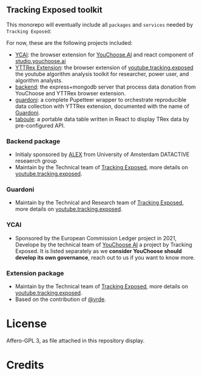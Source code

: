 ## Tracking Exposed toolkit

This monorepo will eventually include all `packages` and `services` needed by `Tracking Exposed`:

For now, these are the following projects included:

- [YCAI](./YCAI/README.md): the browser extension for [YouChoose.AI](https://youchoose.ai) and react component of [studio.youchoose.ai](https://studio.youchoose.ai)
- [YTTRex Extension](./extension/README.md): the browser extension of [youtube.tracking.exposed](https://youtube.tracking.exposed) the youtube algorithm analysis toolkit for researcher, power user, and algorithm analysts.
- [backend](./backend/README.md): the express+mongodb server that process data donation from YouChoose and YTTRex browser extension.
- [guardoni](./guardoni/README.md): a complete Pupetteer wrapper to orchestrate reproducible data collection with YTTRex extension, documented with the name of [Guardoni](https://youtube.tracking.exposed/guardoni).
- [taboule](./packages/taboule/README.md): a portable data table written in React to display TRex data by pre-configured API.

### Backend package

- Initialy sponsored by [ALEX](https://algorithms.exposed) from University of Amsterdam DATACTIVE reseaerch group
- Maintain by the Technical team of [Tracking Exposed](https://tracking.exposed), more details on [youtube.tracking.exposed](https://youtube.tracking.exposed).

### Guardoni

- Maintain by the Technical and Research team of [Tracking Exposed](https://tracking.exposed), more details on [youtube.tracking.exposed](https://youtube.tracking.exposed).

### YCAI

- Sponsored by the European Commission Ledger project in 2021, Develope by the technical team of [YouChoose AI](https://youchoose.ai) a project by Tracking Exposed. It is listed separately as we **consider YouChoose should develop its own governance**, reach out to us if you want to know more.

### Extension package

- Maintain by the Technical team of [Tracking Exposed](https://tracking.exposed), more details on [youtube.tracking.exposed](https://youtube.tracking.exposed).
- Based on the contribution of [@vrde](https://github.com/vrde).

# License

Affero-GPL 3, as file attached in this repository display.

# Credits
